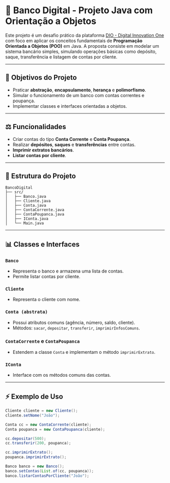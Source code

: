 # 🏦 Banco Digital - Projeto Java com Orientação a Objetos

Este projeto é um desafio prático da plataforma [DIO - Digital Innovation One](https://www.dio.me/) com foco em aplicar os conceitos fundamentais de **Programação Orientada a Objetos (POO)** em Java. A proposta consiste em modelar um sistema bancário simples, simulando operações básicas como depósito, saque, transferência e listagem de contas por cliente.

---

## 🎯 Objetivos do Projeto

* Praticar **abstração**, **encapsulamento**, **herança** e **polimorfismo**.
* Simular o funcionamento de um banco com contas correntes e poupança.
* Implementar classes e interfaces orientadas a objetos.

---

## ⚖️ Funcionalidades

* Criar contas do tipo **Conta Corrente** e **Conta Poupança**.
* Realizar **depósitos**, **saques** e **transferências** entre contas.
* **Imprimir extratos bancários**.
* **Listar contas por cliente**.

---

## 📂 Estrutura do Projeto

```
BancoDigital
├── src/
│   ├── Banco.java
│   ├── Cliente.java
│   ├── Conta.java
│   ├── ContaCorrente.java
│   ├── ContaPoupanca.java
│   ├── IConta.java
│   └── Main.java
```

---

## 📊 Classes e Interfaces

### `Banco`

* Representa o banco e armazena uma lista de contas.
* Permite listar contas por cliente.

### `Cliente`

* Representa o cliente com nome.

### `Conta (abstrata)`

* Possui atributos comuns (agência, número, saldo, cliente).
* Métodos: `sacar`, `depositar`, `transferir`, `imprimirInfosComuns`.

### `ContaCorrente` e `ContaPoupanca`

* Estendem a classe `Conta` e implementam o método `imprimirExtrato`.

### `IConta`

* Interface com os métodos comuns das contas.

---

## ⚡ Exemplo de Uso

```java
Cliente cliente = new Cliente();
cliente.setNome("João");

Conta cc = new ContaCorrente(cliente);
Conta poupanca = new ContaPoupanca(cliente);

cc.depositar(500);
cc.transferir(200, poupanca);

cc.imprimirExtrato();
poupanca.imprimirExtrato();

Banco banco = new Banco();
banco.setContas(List.of(cc, poupanca));
banco.listarContasPorCliente("João");
```


